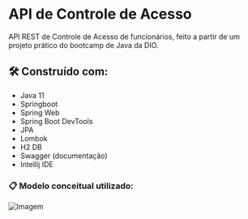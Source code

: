 # API de Controle de Acesso

API REST de Controle de Acesso de funcionários, feito a partir de um projeto prático do bootcamp de Java da DIO.

## 🛠️ Construído com:

* Java 11
* Springboot
* Spring Web
* Spring Boot DevTools
* JPA
* Lombok
* H2 DB
* Swagger (documentação)
* Intellij IDE

### 📋 Modelo conceitual utilizado:
![Imagem](https://i.postimg.cc/VvYDwcCN/UML-DIO-controle-Acesso.png "UML")
